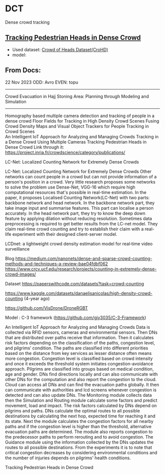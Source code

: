 # DCT
Dense crowd tracking

## [Tracking Pedestrian Heads in Dense Crowd](https://openaccess.thecvf.com/content/CVPR2021/html/Sundararaman_Tracking_Pedestrian_Heads_in_Dense_Crowd_CVPR_2021_paper.html?ref=https://githubhelp.com)
- Used dataset: [Crowd of Heads Dataset(CroHD)](https://motchallenge.net/data/Head_Tracking_21/)
- model: 


## From Docs:
22 Nov 2023
ODD: Avro
EVEN: topu
____________________________________________________________________________________
Crowd Evacuation in Hajj Stoning Area: Planning through Modeling and Simulation 
____________________________________________________________________________________
Homography based multiple camera detection and tracking of people in a dense crowd
Floor Fields for Tracking in High Density Crowd Scenes
Fusing Crowd Density Maps and Visual Object Trackers for People Tracking in Crowd Scenes  
An Intelligent IoT Approach for Analyzing and Managing Crowds
Tracking in a Dense Crowd Using Multiple Cameras
Tracking Pedestrian Heads in Dense Crowd
Link through it:
https://project.inria.fr/crowdscience/category/publications/


 LC-Net: Localized Counting Network for Extremely Dense Crowds

 LC-Net: Localized Counting Network for Extremely Dense Crowds
Other networks can count people in a crowd but can not provide information of a person's position in a crowd. Very little research proposes some networks to solve the problem use Dense-Net, VGG-16 which require high computational resources that's possible in real-time estimation. In the paper, it proposes Localised Counting Network(LC-Net) with two parts: backbone network and head network. In the backbone network part, they take image input and summarise features. This part can localise a person accurately. In the head network part, they try to know the deep down feature by applying dilation without reducing resolution. Sometimes data preprocessing is required to get better results from the LC-net model. They claim real-time crowd counting and try to establish their claim with a real-life experiment with their designed client-server model.  

LCDnet: a lightweight crowd density estimation model for real‑time
video surveillance




Blog
https://medium.com/nanonets/dense-and-sparse-crowd-counting-methods-and-techniques-a-review-bae04fdbf062
https://www.crcv.ucf.edu/research/projects/counting-in-extremely-dense-crowd-images/



Dataset
https://paperswithcode.com/datasets?task=crowd-counting

https://www.kaggle.com/datasets/danaelisanicolas/high-density-crowd-counting    (4-year ago)

https://github.com/VisDrone/DroneRGBT


Model : 
C-3 framework (https://github.com/gjy3035/C-3-Framework)


An Intelligent IoT Approach for Analyzing and Managing Crowds
Data is collected via RFID sensors, cameras and environmental sensors. Then DNs that are distributed over paths receive that information. Then it calculates risk factors depending on the classification of the paths, congestion level, and pilgrims’ condition. The paths are classified into different priorities based on the distance from key services as lesser distance often means more congestion. Congestion level is classified based on crowd intensity and once it exceeds the threshold system initiates congestion-avoidance approach. Pilgrims are classified into groups based on medical condition, age and gender. DNs find directions locally and can also communicate with other DNs for the computation and also report the congestion to the cloud. Cloud can access all DNs and can find the evacuation paths globally. It then can communicate with authorities and lcd screens whenever congestion is detected and can also update DNs. The Monitoring module collects data then the Simulation and Routing module calculate some factors and predict movement, load and impact. The risk factors calculated by DNs depend on pilgrims and paths. DNs calculate the optimal routes to all possible destinations by calculating the next hop, expected time for reaching it and its state. Next the module calculates the congestion factors for all nearby paths and if the congestion level is higher than the threshold, alternative evacuation paths are determined. The module also reports congestion to the predecessor paths to perform rerouting and to avoid congestion. The Guidance module using the information collected by the DNs updates the routes to all possible destinations. From the experiments it is to note that critical congestion decreases by considering environmental conditions and the number of injuries depends on pilgrims' health conditions.


Tracking Pedestrian Heads in Dense Crowd
